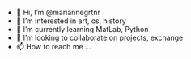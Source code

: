 - 👋 Hi, I’m @mariannegrtnr
- 👀 I’m interested in art, cs, history
- 🌱 I’m currently learning MatLab, Python
- 💞️ I’m looking to collaborate on projects, exchange
- 📫 How to reach me ...

<!---
mariannegrtnr/mariannegrtnr is a ✨ special ✨ repository because its `README.md` (this file) appears on your GitHub profile.
You can click the Preview link to take a look at your changes.
--->
